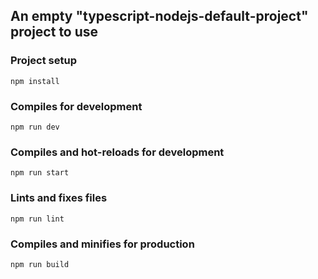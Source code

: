 ## An empty "typescript-nodejs-default-project" project to use
### Project setup
```
npm install
```
### Compiles for development
```
npm run dev
```
### Compiles and hot-reloads for development
```
npm run start
```
### Lints and fixes files
```
npm run lint
```
### Compiles and minifies for production
```
npm run build
```
